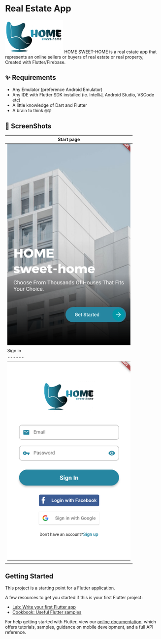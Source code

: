 # Real Estate App
<img src="assets/images/logo.png" height="110px"/>
HOME SWEET-HOME is a real estate app that represents an online sellers or buyers of real estate or real property, Created with Flutter/Firebase.

## ✨ Requirements
* Any Emulator (preference Android Emulator)
* Any IDE with Flutter SDK installed (ie. IntelliJ, Android Studio, VSCode etc)
* A little knowledge of Dart and Flutter
* A brain to think 🤓🤓

## 📸 ScreenShots
| Start page |
|------|
|<img src="assets/home-sweet-home/1.PNG" width="400">|
| Sign in | Sign up |
|------|------|
|<img src="assets/home-sweet-home/2.PNG" width="400">|<img src="assets/home-sweet-home/3.PNG" width="400">|

## Getting Started

This project is a starting point for a Flutter application.

A few resources to get you started if this is your first Flutter project:

- [Lab: Write your first Flutter app](https://flutter.dev/docs/get-started/codelab)
- [Cookbook: Useful Flutter samples](https://flutter.dev/docs/cookbook)

For help getting started with Flutter, view our
[online documentation](https://flutter.dev/docs), which offers tutorials,
samples, guidance on mobile development, and a full API reference.
